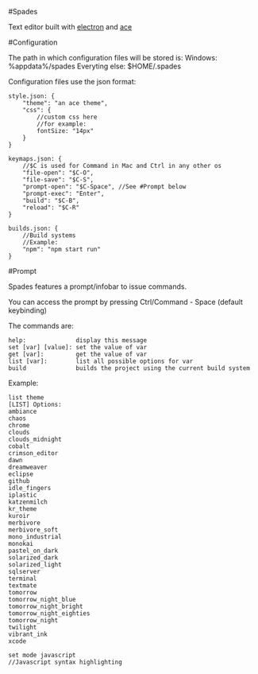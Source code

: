 #Spades

Text editor built with [electron](http://electron.atom.io/) and [ace](https://ace.c9.io)

#Configuration

The path in which configuration files will be stored is:
            Windows: %appdata%/spades
            Everyting else: $HOME/.spades

Configuration files use the json format:

    style.json: {
        "theme": "an ace theme",
        "css": {
            //custom css here
            //for example:
            fontSize: "14px"
        }
    }

    keymaps.json: {
        //$C is used for Command in Mac and Ctrl in any other os
        "file-open": "$C-O",
        "file-save": "$C-S",
        "prompt-open": "$C-Space", //See #Prompt below
        "prompt-exec": "Enter",
        "build": "$C-B",
        "reload": "$C-R"
    }

    builds.json: {
        //Build systems
        //Example:
        "npm": "npm start run"    
    }

#Prompt

Spades features a prompt/infobar to issue commands.

You can access the prompt by pressing Ctrl/Command - Space (default keybinding)

The commands are:

    help:              display this message
    set [var] [value]: set the value of var
    get [var]:         get the value of var
    list [var]:        list all possible options for var
    build              builds the project using the current build system

Example:

    list theme
    [LIST] Options:
    ambiance
    chaos
    chrome
    clouds
    clouds_midnight
    cobalt
    crimson_editor
    dawn
    dreamweaver
    eclipse
    github
    idle_fingers
    iplastic
    katzenmilch
    kr_theme
    kuroir
    merbivore
    merbivore_soft
    mono_industrial
    monokai
    pastel_on_dark
    solarized_dark
    solarized_light
    sqlserver
    terminal
    textmate
    tomorrow
    tomorrow_night_blue
    tomorrow_night_bright
    tomorrow_night_eighties
    tomorrow_night
    twilight
    vibrant_ink
    xcode

    set mode javascript
    //Javascript syntax highlighting